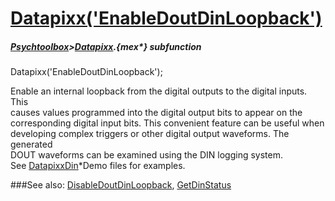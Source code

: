 # [Datapixx('EnableDoutDinLoopback')](Datapixx-EnableDoutDinLoopback) 
##### [Psychtoolbox](Psychtoolbox)>[Datapixx](Datapixx).{mex*} subfunction

Datapixx('EnableDoutDinLoopback');

Enable an internal loopback from the digital outputs to the digital inputs. This  
causes values programmed into the digital output bits to appear on the  
corresponding digital input bits. This convenient feature can be useful when  
developing complex triggers or other digital output waveforms. The generated  
DOUT waveforms can be examined using the DIN logging system.  
See [DatapixxDin](DatapixxDin)\*Demo files for examples.  
  


###See also:
[DisableDoutDinLoopback](Datapixx-DisableDoutDinLoopback), [GetDinStatus](Datapixx-GetDinStatus)
